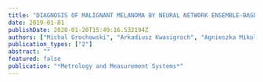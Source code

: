 ```yaml
---
title: "DIAGNOSIS OF MALIGNANT MELANOMA BY NEURAL NETWORK ENSEMBLE-BASED SYSTEM UTILISING HAND-CRAFTED SKIN LESION FEATURES"
date: 2019-01-01
publishDate: 2020-01-20T15:49:16.532194Z
authors: ["Michal Grochowski", "Arkadiusz Kwasigroch", "Agnieszka Mikolajczyk"]
publication_types: ["2"]
abstract: ""
featured: false
publication: "*Metrology and Measurement Systems*"
---
```


